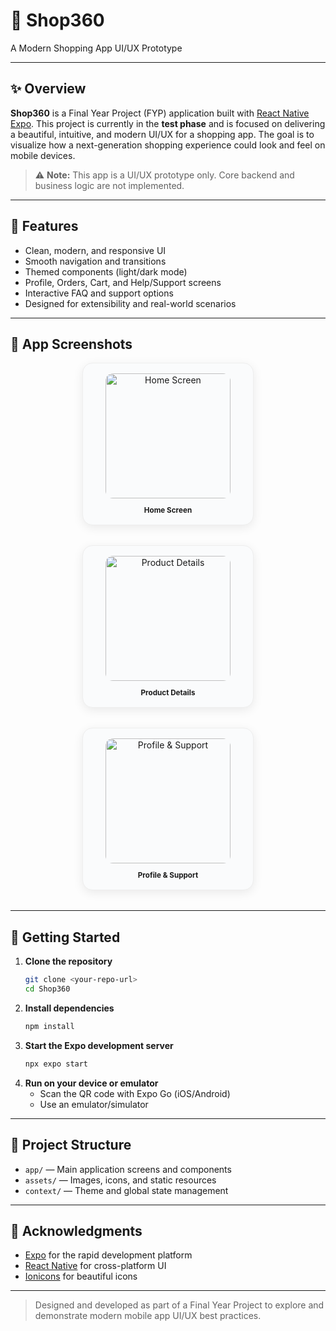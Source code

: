 # 🛒 Shop360

A Modern Shopping App UI/UX Prototype

---

## ✨ Overview

**Shop360** is a Final Year Project (FYP) application built with [React Native Expo](https://expo.dev/). This project is currently in the **test phase** and is focused on delivering a beautiful, intuitive, and modern UI/UX for a shopping app. The goal is to visualize how a next-generation shopping experience could look and feel on mobile devices.

> ⚠️ **Note:** This app is a UI/UX prototype only. Core backend and business logic are not implemented.

---

## 🎨 Features

- Clean, modern, and responsive UI
- Smooth navigation and transitions
- Themed components (light/dark mode)
- Profile, Orders, Cart, and Help/Support screens
- Interactive FAQ and support options
- Designed for extensibility and real-world scenarios

---

## 📸 App Screenshots

<div align="center">
  <div style="margin-bottom: 32px; padding: 16px; border-radius: 16px; box-shadow: 0 4px 16px rgba(0,0,0,0.08); border: 1px solid #eee; background: #fafbfc; width: 240px;">
    <img src="https://github.com/user-attachments/assets/3d04a9c1-a7be-47dd-b1cb-4cb173e2cb5a" alt="Home Screen" width="200" style="border-radius: 12px; display: block; margin: 0 auto 12px auto;"/>
    <div><sub><b>Home Screen</b></sub></div>
  </div>
  <div style="margin-bottom: 32px; padding: 16px; border-radius: 16px; box-shadow: 0 4px 16px rgba(0,0,0,0.08); border: 1px solid #eee; background: #fafbfc; width: 240px;">
    <img src="https://github.com/user-attachments/assets/fb6b03d1-2a48-4a4a-8ef2-8061b4a67759" alt="Product Details" width="200" style="border-radius: 12px; display: block; margin: 0 auto 12px auto;"/>
    <div><sub><b>Product Details</b></sub></div>
  </div>
  <div style="margin-bottom: 32px; padding: 16px; border-radius: 16px; box-shadow: 0 4px 16px rgba(0,0,0,0.08); border: 1px solid #eee; background: #fafbfc; width: 240px;">
    <img src="https://github.com/user-attachments/assets/3b6b2763-7b4a-4935-92bc-0e3387c8c06d" alt="Profile & Support" width="200" style="border-radius: 12px; display: block; margin: 0 auto 12px auto;"/>
    <div><sub><b>Profile & Support</b></sub></div>
  </div>
</div>

---

## 🚀 Getting Started

1. **Clone the repository**
   ```bash
   git clone <your-repo-url>
   cd Shop360
   ```
2. **Install dependencies**
   ```bash
   npm install
   ```
3. **Start the Expo development server**
   ```bash
   npx expo start
   ```
4. **Run on your device or emulator**
   - Scan the QR code with Expo Go (iOS/Android)
   - Use an emulator/simulator

---

## 📁 Project Structure

- `app/` — Main application screens and components
- `assets/` — Images, icons, and static resources
- `context/` — Theme and global state management

---

## 🙏 Acknowledgments

- [Expo](https://expo.dev/) for the rapid development platform
- [React Native](https://reactnative.dev/) for cross-platform UI
- [Ionicons](https://ionic.io/ionicons) for beautiful icons

---

> Designed and developed as part of a Final Year Project to explore and demonstrate modern mobile app UI/UX best practices.
